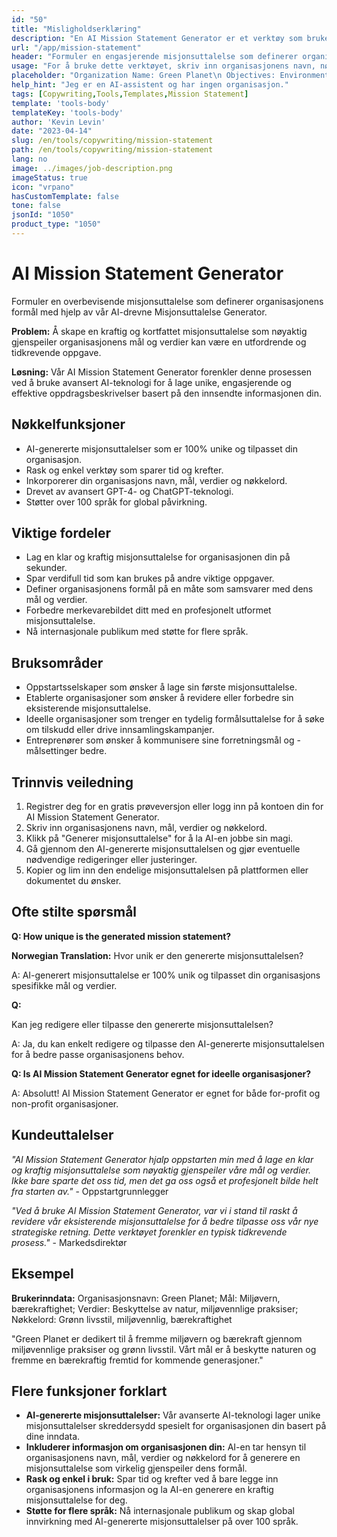 ```yaml
---
id: "50"
title: "Misligholdserklæring"
description: "En AI Mission Statement Generator er et verktøy som bruker kunstig intelligens til å lage korte og kraftfulle misjonsuttalelser for organisasjonen eller bedriften din. Ved å gi noen nøkkelord og mål, vil generatoren automatisk lage en misjonsuttalelse som samsvarer med organisasjonens mål og verdier."
url: "/app/mission-statement"
header: "Formuler en engasjerende misjonsuttalelse som definerer organisasjonens formål."
usage: "For å bruke dette verktøyet, skriv inn organisasjonens navn, nøkkelord, mål og verdier. Deretter vil denne AI-modellen generere en klar, unik og engasjerende misjonsuttalelse basert på opplysningene dine."
placeholder: "Organization Name: Green Planet\n Objectives: Environmental conservation, sustainability \nValues: Protecting nature, eco-friendly practices\nKeywords: Green living, eco-friendly, sustainability"
help_hint: "Jeg er en AI-assistent og har ingen organisasjon."
tags: [Copywriting,Tools,Templates,Mission Statement]
template: 'tools-body'
templateKey: 'tools-body'
author: 'Kevin Levin'
date: "2023-04-14"
slug: /en/tools/copywriting/mission-statement
path: /en/tools/copywriting/mission-statement
lang: no
image: ../images/job-description.png
imageStatus: true
icon: "vrpano"
hasCustomTemplate: false
tone: false
jsonId: "1050"
product_type: "1050"
---
```

# AI Mission Statement Generator

Formuler en overbevisende misjonsuttalelse som definerer organisasjonens formål med hjelp av vår AI-drevne Misjonsuttalelse Generator.

**Problem:** Å skape en kraftig og kortfattet misjonsuttalelse som nøyaktig gjenspeiler organisasjonens mål og verdier kan være en utfordrende og tidkrevende oppgave.

**Løsning:** Vår AI Mission Statement Generator forenkler denne prosessen ved å bruke avansert AI-teknologi for å lage unike, engasjerende og effektive oppdragsbeskrivelser basert på den innsendte informasjonen din.

## Nøkkelfunksjoner

- AI-genererte misjonsuttalelser som er 100% unike og tilpasset din organisasjon.
- Rask og enkel verktøy som sparer tid og krefter.
- Inkorporerer din organisasjons navn, mål, verdier og nøkkelord.
- Drevet av avansert GPT-4- og ChatGPT-teknologi.
- Støtter over 100 språk for global påvirkning.

## Viktige fordeler

- Lag en klar og kraftig misjonsuttalelse for organisasjonen din på sekunder.
- Spar verdifull tid som kan brukes på andre viktige oppgaver.
- Definer organisasjonens formål på en måte som samsvarer med dens mål og verdier.
- Forbedre merkevarebildet ditt med en profesjonelt utformet misjonsuttalelse.
- Nå internasjonale publikum med støtte for flere språk.

## Bruksområder

- Oppstartsselskaper som ønsker å lage sin første misjonsuttalelse.
- Etablerte organisasjoner som ønsker å revidere eller forbedre sin eksisterende misjonsuttalelse.
- Ideelle organisasjoner som trenger en tydelig formålsuttalelse for å søke om tilskudd eller drive innsamlingskampanjer.
- Entreprenører som ønsker å kommunisere sine forretningsmål og -målsettinger bedre.

## Trinnvis veiledning

1. Registrer deg for en gratis prøveversjon eller logg inn på kontoen din for AI Mission Statement Generator.
2. Skriv inn organisasjonens navn, mål, verdier og nøkkelord.
3. Klikk på "Generer misjonsuttalelse" for å la AI-en jobbe sin magi.
4. Gå gjennom den AI-genererte misjonsuttalelsen og gjør eventuelle nødvendige redigeringer eller justeringer.
5. Kopier og lim inn den endelige misjonsuttalelsen på plattformen eller dokumentet du ønsker.

## Ofte stilte spørsmål

**Q: How unique is the generated mission statement?**

**Norwegian Translation:** Hvor unik er den genererte misjonsuttalelsen?

A: AI-generert misjonsuttalelse er 100% unik og tilpasset din organisasjons spesifikke mål og verdier.

**Q:**

Kan jeg redigere eller tilpasse den genererte misjonsuttalelsen?

A: Ja, du kan enkelt redigere og tilpasse den AI-genererte misjonsuttalelsen for å bedre passe organisasjonens behov.

**Q: Is AI Mission Statement Generator egnet for ideelle organisasjoner?**

A: Absolutt! AI Mission Statement Generator er egnet for både for-profit og non-profit organisasjoner.

## Kundeuttalelser

_"AI Mission Statement Generator hjalp oppstarten min med å lage en klar og kraftig misjonsuttalelse som nøyaktig gjenspeiler våre mål og verdier. Ikke bare sparte det oss tid, men det ga oss også et profesjonelt bilde helt fra starten av."_ - Oppstartgrunnlegger

_"Ved å bruke AI Mission Statement Generator, var vi i stand til raskt å revidere vår eksisterende misjonsuttalelse for å bedre tilpasse oss vår nye strategiske retning. Dette verktøyet forenkler en typisk tidkrevende prosess."_ - Markedsdirektør

## Eksempel

**Brukerinndata:** Organisasjonsnavn: Green Planet; Mål: Miljøvern, bærekraftighet; Verdier: Beskyttelse av natur, miljøvennlige praksiser; Nøkkelord: Grønn livsstil, miljøvennlig, bærekraftighet

"Green Planet er dedikert til å fremme miljøvern og bærekraft gjennom miljøvennlige praksiser og grønn livsstil. Vårt mål er å beskytte naturen og fremme en bærekraftig fremtid for kommende generasjoner."

## Flere funksjoner forklart

- **AI-genererte misjonsuttalelser:** Vår avanserte AI-teknologi lager unike misjonsuttalelser skreddersydd spesielt for organisasjonen din basert på dine inndata.
- **Inkluderer informasjon om organisasjonen din:** AI-en tar hensyn til organisasjonens navn, mål, verdier og nøkkelord for å generere en misjonsuttalelse som virkelig gjenspeiler dens formål.
- **Rask og enkel i bruk:** Spar tid og krefter ved å bare legge inn organisasjonens informasjon og la AI-en generere en kraftig misjonsuttalelse for deg.
- **Støtte for flere språk:** Nå internasjonale publikum og skap global innvirkning med AI-genererte misjonsuttalelser på over 100 språk.
